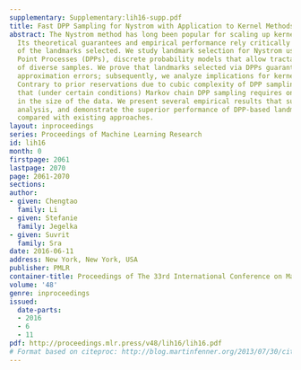 ```yaml
---
supplementary: Supplementary:lih16-supp.pdf
title: Fast DPP Sampling for Nystrom with Application to Kernel Methods
abstract: The Nystrom method has long been popular for scaling up kernel methods.
  Its theoretical guarantees and empirical performance rely critically on the quality
  of the landmarks selected. We study landmark selection for Nystrom using Determinantal
  Point Processes (DPPs), discrete probability models that allow tractable generation
  of diverse samples. We prove that landmarks selected via DPPs guarantee bounds on
  approximation errors; subsequently, we analyze implications for kernel ridge regression.
  Contrary to prior reservations due to cubic complexity of DPP sampling, we show
  that (under certain conditions) Markov chain DPP sampling requires only linear time
  in the size of the data. We present several empirical results that support our theoretical
  analysis, and demonstrate the superior performance of DPP-based landmark selection
  compared with existing approaches.
layout: inproceedings
series: Proceedings of Machine Learning Research
id: lih16
month: 0
firstpage: 2061
lastpage: 2070
page: 2061-2070
sections: 
author:
- given: Chengtao
  family: Li
- given: Stefanie
  family: Jegelka
- given: Suvrit
  family: Sra
date: 2016-06-11
address: New York, New York, USA
publisher: PMLR
container-title: Proceedings of The 33rd International Conference on Machine Learning
volume: '48'
genre: inproceedings
issued:
  date-parts:
  - 2016
  - 6
  - 11
pdf: http://proceedings.mlr.press/v48/lih16/lih16.pdf
# Format based on citeproc: http://blog.martinfenner.org/2013/07/30/citeproc-yaml-for-bibliographies/
---
```

